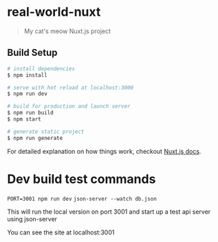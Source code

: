 # real-world-nuxt

> My cat&#39;s meow Nuxt.js project

## Build Setup

```bash
# install dependencies
$ npm install

# serve with hot reload at localhost:3000
$ npm run dev

# build for production and launch server
$ npm run build
$ npm start

# generate static project
$ npm run generate
```

For detailed explanation on how things work, checkout [Nuxt.js docs](https://nuxtjs.org).

# Dev build test commands

`PORT=3001 npm run dev`
`json-server --watch db.json`

This will run the local version on port 3001 and start up a test api server using json-server

You can see the site at localhost:3001
